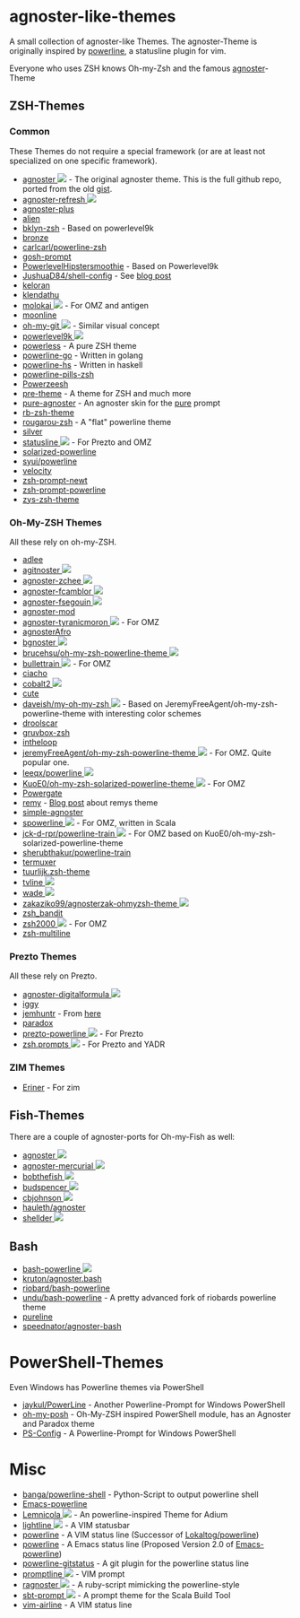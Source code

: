 # agnoster-like-themes
A small collection of agnoster-like Themes. The agnoster-Theme is originally inspired by [powerline](https://github.com/powerline/powerline/), a statusline plugin for vim.

Everyone who uses ZSH knows Oh-my-Zsh and the famous [agnoster](https://github.com/agnoster/agnoster-zsh-theme)-Theme

## ZSH-Themes

### Common

These Themes do not require a special framework (or are at least not specialized on one specific framework).

* [agnoster ![](http://githubbadges.com/star.svg?user=agnoster&repo=agnoster-zsh-theme&background=0879B9&color=fff&style=flat)](https://github.com/agnoster/agnoster-zsh-theme) - The original agnoster theme. This is the full github repo, ported from the old [gist](https://gist.github.com/3712874).
* [agnoster-refresh ![](http://githubbadges.com/star.svg?user=fusion94&repo=Agnoster-refresh&background=0879B9&color=fff&style=flat)](https://github.com/fusion94/Agnoster-refresh)
* [agnoster-plus](https://github.com/jiahut/agnoster-plus.zsh-theme)
* [alien](https://github.com/eendroroy/alien)
* [bklyn-zsh](https://github.com/gporrata/bklyn-zsh) - Based on powerlevel9k
* [bronze](https://github.com/reujab/bronze)
* [carlcarl/powerline-zsh](https://github.com/carlcarl/powerline-zsh)
* [gosh-prompt](https://github.com/ryanwhocodes/gosh-prompt)
* [PowerlevelHipstersmoothie](https://github.com/hipstersmoothie/PowerlevelHipstersmoothie) - Based on Powerlevel9k
* [JushuaD84/shell-config](https://github.com/JoshuaD84/shell-config) - See [blog post](http://www.joshuad.net/zshrc-config/)
* [keloran](https://github.com/Keloran/keloran.zsh-theme)
* [klendathu](https://github.com/kegonomics/klendathu)
* [molokai ![](http://githubbadges.com/star.svg?user=prikhi&repo=molokai-powerline-zsh&background=0879B9&color=fff&style=flat)](https://github.com/prikhi/molokai-powerline-zsh) - For OMZ and antigen
* [moonline](https://github.com/kagamilove0707/moonline.zsh)
* [oh-my-git ![](http://githubbadges.com/star.svg?user=arialdomartini&repo=oh-my-git&background=0879B9&color=fff&style=flat)](https://github.com/arialdomartini/oh-my-git) - Similar visual concept
* [powerlevel9k ![](http://githubbadges.com/star.svg?user=bhilburn&repo=powerlevel9k&background=0879B9&color=fff&style=flat)](https://github.com/bhilburn/powerlevel9k)
* [powerless](https://github.com/martinrotter/powerless) - A pure ZSH theme
* [powerline-go](https://github.com/justjanne/powerline-go) - Written in golang
* [powerline-hs](https://github.com/rdnetto/powerline-hs) - Written in haskell
* [powerline-pills-zsh](https://github.com/lucasqueiroz/powerline-pills-zsh)
* [Powerzeesh](https://github.com/sevaho/Powerzeesh)
* [pre-theme](https://github.com/leandromatos/pre-theme) - A theme for ZSH and much more
* [pure-agnoster](https://github.com/yourfin/pure-agnoster) - An agnoster skin for the [pure](https://github.com/sindresorhus/pure) prompt
* [rb-zsh-theme](https://github.com/rberenguel/rb-zsh-theme)
* [rougarou-zsh](https://github.com/RougarouTheme/rougarou-zsh) - A "flat" powerline theme
* [silver](https://github.com/reujab/silver)
* [statusline ![](http://githubbadges.com/star.svg?user=el1t&repo=statusline&background=0879B9&color=fff&style=flat)](https://github.com/el1t/statusline) - For Prezto and OMZ
* [solarized-powerline](https://github.com/houjunchen/solarized-powerline)
* [syui/powerline](https://github.com/syui/powerline.zsh)
* [velocity](https://github.com/rahulsalvi/velocity)
* [zsh-prompt-newt](https://github.com/softmoth/zsh-prompt-newt)
* [zsh-prompt-powerline](https://github.com/Valodim/zsh-prompt-powerline)
* [zys-zsh-theme](https://github.com/ZYSzys/zys-zsh-theme)

### Oh-My-ZSH Themes

All these rely on oh-my-ZSH.

* [adlee](https://github.com/adlee-was-taken/oh-my-zsh-osx/blob/master/oh-my-zsh/themes/adlee.zsh-theme)
* [agitnoster ![](http://githubbadges.com/star.svg?user=dbestevez&repo=agitnoster-theme&background=0879B9&color=fff&style=flat)](https://github.com/dbestevez/agitnoster-theme)
* [agnoster-zchee ![](http://githubbadges.com/star.svg?user=zchee&repo=agnoster&background=0879B9&color=fff&style=flat)](https://github.com/zchee/agnoster)
* [agnoster-fcamblor ![](http://githubbadges.com/star.svg?user=fcamblor&repo=oh-my-zsh-agnoster-fcamblor&background=0879B9&color=fff&style=flat)](https://github.com/fcamblor/oh-my-zsh-agnoster-fcamblor)
* [agnoster-fsegouin ![](http://githubbadges.com/star.svg?user=fsegouin&repo=oh-my-zsh-agnoster-mod-theme&background=0879B9&color=fff&style=flat)](https://github.com/fsegouin/oh-my-zsh-agnoster-mod-theme)
* [agnoster-mod](https://github.com/fsegouin/oh-my-zsh-agnoster-mod-theme)
* [agnoster-tyranicmoron ![](http://githubbadges.com/star.svg?user=MatthewCox&repo=dotfiles&background=0879B9&color=fff&style=flat)](https://github.com/MatthewCox/dotfiles/blob/master/ignored/omz-custom/agnoster-tyranicmoron.zsh-theme) - For OMZ
* [agnosterAfro](https://github.com/afrozalm/agnosterAfro)
* [bgnoster ![](http://githubbadges.com/star.svg?user=47bytes&repo=bgnoster.zsh-theme&background=0879B9&color=fff&style=flat)](https://github.com/47bytes/bgnoster.zsh-theme)
* [brucehsu/oh-my-zsh-powerline-theme ![](http://githubbadges.com/star.svg?user=brucehsu&repo=oh-my-zsh-powerline-theme&background=0879B9&color=fff&style=flat)](https://github.com/brucehsu/oh-my-zsh-powerline-theme)
* [bullettrain ![](http://githubbadges.com/star.svg?user=caiogondim&repo=bullet-train-oh-my-zsh-theme&background=0879B9&color=fff&style=flat)](https://github.com/caiogondim/bullet-train-oh-my-zsh-theme) - For OMZ
* [ciacho](https://github.com/Ciacho/ciacho-ohmyzsh-theme)
* [cobalt2 ![](http://githubbadges.com/star.svg?user=wesbos&repo=Cobalt2-iterm&background=0879B9&color=fff&style=flat)](https://github.com/wesbos/Cobalt2-iterm)
* [cute](https://github.com/dogrocker/oh-my-zsh-powerline-cute-theme)
* [daveish/my-oh-my-zsh ![](http://githubbadges.com/star.svg?user=daveish&repo=my-oh-my-zsh&background=0879B9&color=fff&style=flat)](https://github.com/daveish/my-oh-my-zsh) - Based on JeremyFreeAgent/oh-my-zsh-powerline-theme with interesting color schemes
* [droolscar](https://github.com/isuke/droolscar)
* [gruvbox-zsh](https://github.com/sbugzu/gruvbox-zsh)
* [intheloop](https://github.com/zyphrus/intheloop-powerline)
* [jeremyFreeAgent/oh-my-zsh-powerline-theme ![](http://githubbadges.com/star.svg?user=jeremyFreeAgent&repo=oh-my-zsh-powerline-theme&background=0879B9&color=fff&style=flat)](https://github.com/jeremyFreeAgent/oh-my-zsh-powerline-theme) - For OMZ. Quite popular one.
* [leeqx/powerline ![](http://githubbadges.com/star.svg?user=leeqx&repo=env-install&background=0879B9&color=fff&style=flat)](https://github.com/leeqx/env-install/blob/master/powerline.zsh-theme)
* [KuoE0/oh-my-zsh-solarized-powerline-theme ![](http://githubbadges.com/star.svg?user=KuoE0&repo=oh-my-zsh-solarized-powerline-theme&background=0879B9&color=fff&style=flat)](https://github.com/KuoE0/oh-my-zsh-solarized-powerline-theme) - For OMZ
* [Powergate](https://github.com/zakariaGatter/Powergate)
* [remy](https://github.com/remy/dotfiles/blob/master/init/remy.zsh-theme) - [Blog post](https://remysharp.com/2013/07/25/my-terminal-setup) about remys theme
* [simple-agnoster](https://github.com/iwat/simple-agnoster.zsh-theme)
* [spowerline ![](http://githubbadges.com/star.svg?user=mbauhardt&repo=spowerline&background=0879B9&color=fff&style=flat)](https://mbauhardt.github.io/spowerline/) - For OMZ, written in Scala
* [jck-d-rpr/powerline-train ![](http://githubbadges.com/star.svg?user=jck-d-rpr&repo=powerline-train&background=0879B9&color=fff&style=flat)](https://github.com/jck-d-rpr/powerline-train) - For OMZ based on KuoE0/oh-my-zsh-solarized-powerline-theme
* [sherubthakur/powerline-train](https://github.com/sherubthakur/powerline-train)
* [termuxer](https://github.com/patrick330602/termuxer)
* [tuurlijk.zsh-theme](https://github.com/Tuurlijk/dotfiles/blob/5ad4075c699d1c1771ea066fc2d1ebc1cf9e280a/.config/zsh/themes/tuurlijk.zsh-theme)
* [tvline ![](http://githubbadges.com/star.svg?user=thvitt&repo=tvline&background=0879B9&color=fff&style=flat)](https://github.com/thvitt/tvline)
* [wade ![](http://githubbadges.com/star.svg?user=wadehammes&repo=wade.zsh-theme&background=0879B9&color=fff&style=flat)](https://github.com/wadehammes/wade.zsh-theme)
* [zakaziko99/agnosterzak-ohmyzsh-theme ![](http://githubbadges.com/star.svg?user=zakaziko99&repo=agnosterzak-ohmyzsh-theme&background=0879B9&color=fff&style=flat)](https://github.com/zakaziko99/agnosterzak-ohmyzsh-theme)
* [zsh_bandit](https://github.com/Holger-Will/zsh_bandit)
* [zsh2000 ![](http://githubbadges.com/star.svg?user=maverick2000&repo=zsh2000&background=0879B9&color=fff&style=flat)](https://github.com/maverick2000/zsh2000) - For OMZ
* [zsh-multiline](https://github.com/jan-auer/zsh-multiline)

### Prezto Themes

All these rely on Prezto.

* [agnoster-digitalformula ![](http://githubbadges.com/star.svg?user=digitalformula&repo=zsh.prompts&background=0879B9&color=fff&style=flat)](https://github.com/digitalformula/zsh.prompts)
* [iggy](https://github.com/eugenk/zsh-prompt-iggy)
* [jemhuntr](https://gist.github.com/anonymous/f105a60d1e03f2c91328) - From [here](https://www.reddit.com/r/unixporn/comments/438cx6/archi3_reworking_my_zsh_prompt/)
* [paradox](https://github.com/sorin-ionescu/prezto/blob/master/modules/prompt/functions/prompt_paradox_setup)
* [prezto-powerline ![](http://githubbadges.com/star.svg?user=davidjrice&repo=prezto_powerline&background=0879B9&color=fff&style=flat)](https://github.com/davidjrice/prezto_powerline) - For Prezto
* [zsh.prompts ![](http://githubbadges.com/star.svg?user=digitalformula&repo=zsh.prompts&background=0879B9&color=fff&style=flat)](https://github.com/digitalformula/zsh.prompts) - For Prezto and YADR

### ZIM Themes

* [Eriner](https://github.com/Eriner/zim/blob/master/modules/prompt/themes/eriner.zsh-theme) - For zim

## Fish-Themes
There are a couple of agnoster-ports for Oh-my-Fish as well:
* [agnoster ![](http://githubbadges.com/star.svg?user=oh-my-fish&repo=theme-agnoster&background=0879B9&color=fff&style=flat)](https://github.com/oh-my-fish/theme-agnoster)
* [agnoster-mercurial ![](http://githubbadges.com/star.svg?user=oh-my-fish&repo=theme-agnoster-mercurial&background=0879B9&color=fff&style=flat)](https://github.com/oh-my-fish/theme-agnoster-mercurial)
* [bobthefish ![](http://githubbadges.com/star.svg?user=oh-my-fish&repo=theme-bobthefish&background=0879B9&color=fff&style=flat)](https://github.com/oh-my-fish/theme-bobthefish)
* [budspencer ![](http://githubbadges.com/star.svg?user=oh-my-fish&repo=theme-budspencer&background=0879B9&color=fff&style=flat)](https://github.com/oh-my-fish/theme-budspencer)
* [cbjohnson ![](http://githubbadges.com/star.svg?user=oh-my-fish&repo=theme-cbjohnson&background=0879B9&color=fff&style=flat)](https://github.com/oh-my-fish/theme-cbjohnson)
* [hauleth/agnoster](https://github.com/hauleth/agnoster)
* [shellder ![](http://githubbadges.com/star.svg?user=simnalamburt&repo=shellder&background=0879B9&color=fff&style=flat)](https://github.com/simnalamburt/shellder)

## Bash

* [bash-powerline ![](http://githubbadges.com/star.svg?user=riobard&repo=bash-powerline&background=0879B9&color=fff&style=flat)](https://github.com/riobard/bash-powerline)
* [kruton/agnoster.bash](https://gist.github.com/kruton/8345450)
* [riobard/bash-powerline](https://github.com/riobard/bash-powerline)
* [undu/bash-powerline](https://github.com/undu/bash-powerline) - A pretty advanced fork of riobards powerline theme
* [pureline](https://github.com/chris-marsh/pureline)
* [speednator/agnoster-bash](https://github.com/speedenator/agnoster-bash)

# PowerShell-Themes
Even Windows has Powerline themes via PowerShell
* [jaykul/PowerLine](https://github.com/jaykul/PowerLine) - Another Powerline-Prompt for Windows PowerShell
* [oh-my-posh](https://github.com/JanJoris/oh-my-posh) - Oh-My-ZSH inspired PowerShell module, has an Agnoster and Paradox theme
* [PS-Config](https://github.com/chrisbenti/PS-Config) - A Powerline-Prompt for Windows PowerShell

# Misc
* [banga/powerline-shell](https://github.com/banga/powerline-shell) - Python-Script to output powerline shell
* [Emacs-powerline](https://www.emacswiki.org/emacs/PowerLine)
* [Lemnicola ![](http://githubbadges.com/star.svg?user=marczuo&repo=Lemnicola&background=0879B9&color=fff&style=flat)](https://github.com/marczuo/Lemnicola) - An powerline-inspired Theme for Adium
* [lightline ![](http://githubbadges.com/star.svg?user=itchyny&repo=lightline.vim&background=0879B9&color=fff&style=flat)](https://github.com/itchyny/lightline.vim) - A VIM statusbar
* [powerline](https://github.com/powerline/powerline/) - A VIM status line (Successor of [Lokaltog/powerline](https://github.com/Lokaltog/vim-powerline))
* [powerline](https://github.com/milkypostman/powerline) - A Emacs status line (Proposed Version 2.0 of [Emacs-powerline](https://www.emacswiki.org/emacs/PowerLine))
* [powerline-gitstatus](https://github.com/jaspernbrouwer/powerline-gitstatus) - A git plugin for the powerline status line
* [promptline ![](http://githubbadges.com/star.svg?user=edkolev&repo=promptline&background=0879B9&color=fff&style=flat)](https://github.com/edkolev/promptline.vim) - VIM prompt
* [ragnoster ![](http://githubbadges.com/star.svg?user=baweaver&repo=ragnoster&background=0879B9&color=fff&style=flat)](https://github.com/baweaver/ragnoster) - A ruby-script mimicking the powerline-style
* [sbt-prompt ![](http://githubbadges.com/star.svg?user=agemooji&repo=sbt-prompt&background=0879B9&color=fff&style=flat)](https://github.com/agemooij/sbt-prompt) - A prompt theme for the Scala Build Tool
* [vim-airline](https://github.com/vim-airline/vim-airline) - A VIM status line
